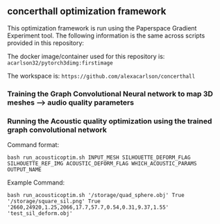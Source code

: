 ## concerthall optimization framework

This optimization framework is run using the Paperspace Gradient Experiment tool. The following information is the same across 
scripts provided in this repository:


The docker image/container used for this repository is:
`acarlson32/pytorch3dimg:firstimage`


The workspace is:
`https://github.com/alexacarlson/concerthall`


### Training the Graph Convolutional Neural network to map 3D meshes --> audio quality parameters


### Running the Acoustic quality optimization using the trained graph convolutional network

Command format:

`bash run_acousticoptim.sh INPUT_MESH SILHOUETTE_DEFORM_FLAG SILHOUETTE_REF_IMG ACOUSTIC_DEFORM_FLAG WHICH_ACOUSTIC_PARAMS OUTPUT_NAME`

Example Command:

`bash run_acousticoptim.sh '/storage/quad_sphere.obj' True '/storage/square_sil.png' True '2660,24920,1.25,2066,17.7,57.7,0.54,0.31,9.37,1.55' 'test_sil_deform.obj'`
